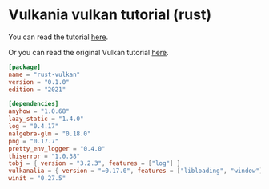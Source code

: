 # Vulkania vulkan tutorial (rust)

You can read the tutorial [here]("https://kylemayes.github.io/vulkanalia/introduction.html").

Or you can read the original Vulkan tutorial [here]("https://vulkan-tutorial.com/").

```toml
[package]
name = "rust-vulkan"
version = "0.1.0"
edition = "2021"

[dependencies]
anyhow = "1.0.68"
lazy_static = "1.4.0"
log = "0.4.17"
nalgebra-glm = "0.18.0"
png = "0.17.7"
pretty_env_logger = "0.4.0"
thiserror = "1.0.38"
tobj = { version = "3.2.3", features = ["log"] }
vulkanalia = { version = "=0.17.0", features = ["libloading", "window"] }
winit = "0.27.5"
```